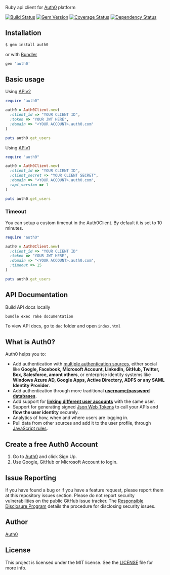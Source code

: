Ruby api client for [Auth0](https://auth0.com) platform

[![Build Status](https://travis-ci.org/auth0/ruby-auth0.svg?branch=master)](https://travis-ci.org/auth0/ruby-auth0)
[![Gem Version](https://badge.fury.io/rb/auth0.svg)](http://badge.fury.io/rb/auth0)
[![Coverage Status](https://coveralls.io/repos/auth0/ruby-auth0/badge.svg?branch=master)](https://coveralls.io/r/auth0/ruby-auth0?branch=master)
[![Dependency Status](https://gemnasium.com/auth0/ruby-auth0.svg)](https://gemnasium.com/auth0/ruby-auth0)

## Installation

``` bash
$ gem install auth0
```

or with [Bundler](http://bundler.io)

```ruby
gem 'auth0'
```

## Basic usage

Using [APIv2](https://auth0.com/docs/api/v2)

```ruby
require "auth0"

auth0 = Auth0Client.new(
  :client_id => "YOUR CLIENT ID",
  :token => "YOUR JWT HERE",
  :domain => "<YOUR ACCOUNT>.auth0.com"  
)

puts auth0.get_users
```

Using [APIv1](https://auth0.com/docs/api/v1)

```ruby
require "auth0"

auth0 = Auth0Client.new(
  :client_id => "YOUR CLIENT ID",
  :client_secret => "YOUR CLIENT SECRET",
  :domain => "<YOUR ACCOUNT>.auth0.com",
  :api_version => 1
)

puts auth0.get_users
```

### Timeout
You can setup a custom timeout in the Auth0Client. By default it is set to 10 minutes.

```ruby
require "auth0"

auth0 = Auth0Client.new(
  :client_id => "YOUR CLIENT ID"
  :token => "YOUR JWT HERE",
  :domain => "<YOUR ACCOUNT>.auth0.com",
  :timeout => 15
)

puts auth0.get_users
```

## API Documentation

Build API docs locally

``` bash
bundle exec rake documentation
```

To view API docs, go to `doc` folder and open `index.html`

## What is Auth0?

Auth0 helps you to:

* Add authentication with [multiple authentication sources](https://docs.auth0.com/identityproviders), either social like **Google, Facebook, Microsoft Account, LinkedIn, GitHub, Twitter, Box, Salesforce, amont others**, or enterprise identity systems like **Windows Azure AD, Google Apps, Active Directory, ADFS or any SAML Identity Provider**.
* Add authentication through more traditional **[username/password databases](https://docs.auth0.com/mysql-connection-tutorial)**.
* Add support for **[linking different user accounts](https://docs.auth0.com/link-accounts)** with the same user.
* Support for generating signed [Json Web Tokens](https://docs.auth0.com/jwt) to call your APIs and **flow the user identity** securely.
* Analytics of how, when and where users are logging in.
* Pull data from other sources and add it to the user profile, through [JavaScript rules](https://docs.auth0.com/rules).

## Create a free Auth0 Account

1. Go to [Auth0](https://auth0.com) and click Sign Up.
2. Use Google, GitHub or Microsoft Account to login.

## Issue Reporting

If you have found a bug or if you have a feature request, please report them at this repository issues section. Please do not report security vulnerabilities on the public GitHub issue tracker. The [Responsible Disclosure Program](https://auth0.com/whitehat) details the procedure for disclosing security issues.

## Author

[Auth0](https://auth0.com)

## License

This project is licensed under the MIT license. See the [LICENSE](LICENSE) file for more info.
